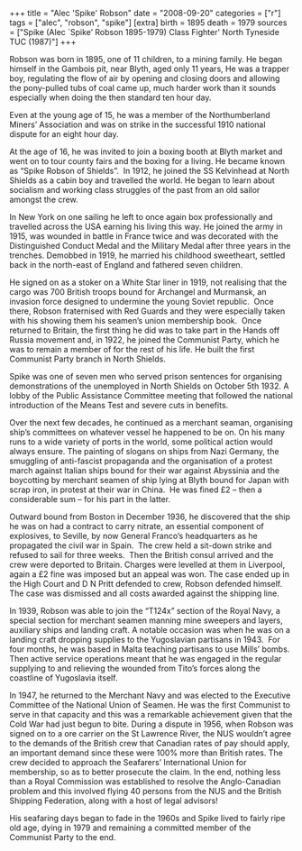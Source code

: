 +++
title = "Alec 'Spike' Robson"
date = "2008-09-20"
categories = ["r"]
tags = ["alec", "robson", "spike"]
[extra]
birth = 1895
death = 1979
sources = ["Spike (Alec \`Spike’ Robson 1895-1979) Class Fighter' North Tyneside TUC (1987)"]
+++

<!--![](http://79.170.40.183/grahamstevenson.me.uk/images/stories/communist_biographies/robson%20alec%20spike.JPG) -->

Robson was born in 1895, one of 11 children, to a mining family. He began himself in the Gambois pit, near Blyth, aged only 11 years, He was a trapper boy, regulating the flow of air by opening and closing doors and allowing the pony-pulled tubs of coal came up, much harder work than it sounds especially when doing the then standard ten hour day.

Even at the young age of 15, he was a member of the Northumberland Miners’ Association and was on strike in the successful 1910 national dispute for an eight hour day.    

At the age of 16, he was invited to join a boxing booth at Blyth market and went on to tour county fairs and the boxing for a living. He became known as “Spike Robson of Shields”.  In 1912, he joined the SS Kelvinhead at North Shields as a cabin boy and travelled the world. He began to learn about socialism and working class struggles of the past from an old sailor amongst the crew.

In New York on one sailing he left to once again box professionally and travelled across the USA earning his living this way. He joined the army in 1915, was wounded in battle in France twice and was decorated with the Distinguished Conduct Medal and the Military Medal after three years in the trenches. Demobbed in 1919, he married his childhood sweetheart, settled back in the north-east of England and fathered seven children.

He signed on as a stoker on a White Star liner in 1919, not realising that the cargo was 700 British troops bound for Archangel and Murmansk, an invasion force designed to undermine the young Soviet republic.  Once there, Robson fraternised with Red Guards and they were especially taken with his showing them his seamen’s union membership book.  Once returned to Britain, the first thing he did was to take part in the Hands off Russia movement and, in 1922, he joined the Communist Party, which he was to remain a member of for the rest of his life. He built the first Communist Party branch in North Shields.

Spike was one of seven men who served prison sentences for organising demonstrations of the unemployed in North Shields on October 5th 1932. A lobby of the Public Assistance Committee meeting that followed the national introduction of the Means Test and severe cuts in benefits.

Over the next few decades, he continued as a merchant seaman, organising ship’s committees on whatever vessel he happened to be on. On his many runs to a wide variety of ports in the world, some political action would always ensure. The painting of slogans on ships from Nazi Germany, the smuggling of anti-fascist propaganda and the organisation of a protest march against Italian ships bound for their war against Abyssinia and the boycotting by merchant seamen of ship lying at Blyth bound for Japan with scrap iron, in protest at their war in China.  He was fined £2 – then a considerable sum – for his part in the latter.

Outward bound from Boston in December 1936, he discovered that the ship he was on had a contract to carry nitrate, an essential component of explosives, to Seville, by now General Franco’s headquarters as he propagated the civil war in Spain.  The crew held a sit-down strike and refused to sail for three weeks.  Then the British consul arrived and the crew were deported to Britain. Charges were levelled at them in Liverpool, again a £2 fine was imposed but an appeal was won. The case ended up in the High Court and D N Pritt defended to crew, Robson defended himself. The case was dismissed and all costs awarded against the shipping line.

In 1939, Robson was able to join the “T124x” section of the Royal Navy, a special section for merchant seamen manning mine sweepers and layers, auxiliary ships and landing craft. A notable occasion was when he was on a landing craft dropping supplies to the Yugoslavian partisans in 1943.  For four months, he was based in Malta teaching partisans to use Mills’ bombs. Then active service operations meant that he was engaged in the regular supplying to and relieving the wounded from Tito’s forces along the coastline of Yugoslavia itself.

In 1947, he returned to the Merchant Navy and was elected to the Executive Committee of the National Union of Seamen. He was the first Communist to serve in that capacity and this was a remarkable achievement given that the Cold War had just begun to bite. During a dispute in 1956, when Robson was signed on to a ore carrier on the St Lawrence River, the NUS wouldn’t agree to the demands of the British crew that Canadian rates of pay should apply, an important demand since these were 100% more than British rates. The crew decided to approach the Seafarers’ International Union for membership, so as to better prosecute the claim. In the end, nothing less than a Royal Commission was established to resolve the Anglo-Canadian problem and this involved flying 40 persons from the NUS and the British Shipping Federation, along with a host of legal advisors!          

His seafaring days began to fade in the 1960s and Spike lived to fairly ripe old age, dying in 1979 and remaining a committed member of the Communist Party to the end.
